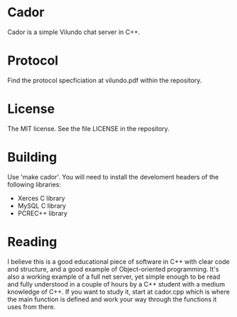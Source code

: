 # Cador
Cador is a simple Vilundo chat server in C++.

# Protocol
Find the protocol specficiation at vilundo.pdf within the repository.

# License
The MIT license. See the file LICENSE in the repository.

# Building
Use 'make cador'. You will need to install the develoment headers of the following libraries:

 *    Xerces C library
 *    MySQL C library
 *    PCREC++ library

# Reading
I believe this is a good educational piece of software in C++ with clear code and structure, and a good example of Object-oriented programming. It's also a working example of a full net server, yet simple enough to be read and fully understood in a couple of hours by a C++ student with a medium knowledge of C++. If you want to study it, start at cador.cpp which is where the main function is defined and work your way through the functions it uses from there.
